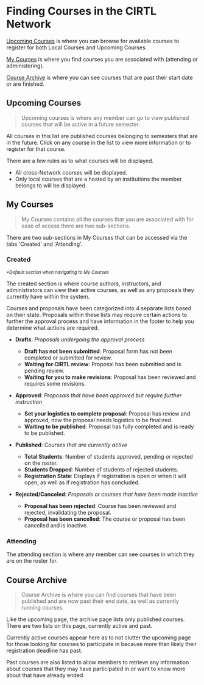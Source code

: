 # Finding Courses in the CIRTL Network

[Upcoming Courses](#upcoming-courses) is where you can browse for available courses to register for both Local Courses and Upcoming Courses.

[My Courses](#my-courses) is where you find courses you are associated with (attending or administering).

[Course Archive](#course-archive) is where you can see courses that are past their start date or are finished.

## Upcoming Courses
> Upcoming courses is where any member can go to view published courses that will be active in a future semester.

All courses in this list are published courses belonging to semesters that are in the future. Click on any course in the list to view more information or to register for that course.


There are a few rules as to what courses will be displayed.

- All cross-Network courses will be displayed.
- Only local courses that are a hosted by an institutions the member belongs to will be displayed.

## My Courses
> My Courses contains all the courses that you are associated with for ease of access there are two sub-sections.

There are two sub-sections in My Courses that can be accessed via the tabs 'Created' and 'Attending'.

### Created
<small>_*Default section when navigating to My Courses_</small>

The created section is where course authors, instructors, and administrators can view their active courses, as well as any proposals they currently have within the system.

Courses and proposals have been categorized into 4 separate lists based on their state. Proposals within these lists may require certain actions to further the approval process and have information in the footer to help you determine what actions are required.

- **Drafts**: _Proposals undergoing the approval process_
  - **__Draft has not been submitted__**: Proposal form has not been completed or submitted for review.
  - **__Waiting for CIRTL review__**: Proposal has been submitted and is pending review.
  - **__Waiting for you to make revisions__**: Proposal has been reviewed and requires some revisions.

- **Approved**: _Proposals that have been approved but require further instruction_
  - **__Set your logistics to complete proposal__**: Proposal has review and approved, now the proposal needs logistics to be finalized.
  - **__Waiting to be published__**: Proposal has fully completed and is ready to be published.

- **Published**: _Courses that are currently active_
  - **__Total Students__**: Number of students approved, pending or rejected on the roster.
  - **__Students Dropped__**: Number of students of rejected students.
  - **__Registration State__**: Displays if registration is open or when it will open, as well as if registration has concluded.

- **Rejected/Canceled**: _Proposals or courses that have been made inactive_
  - **__Proposal has been rejected__**: Course has been reviewed and rejected, invalidating the proposal.
  - **__Proposal has been cancelled__**: The course or proposal has been cancelled and is inactive.

### Attending
The attending section is where any member can see courses in which they are on the roster for.

## Course Archive
> Course Archive is where you can find courses that have been published and are now past their end date, as well as currently running courses.

Like the upcoming page, the archive page lists only published courses. There are two lists on this page, currently active and past. 

Currently active courses appear here as to not clutter the upcoming page for those looking for courses to participate in because more than likely their registration deadline has past. 

Past courses are also listed to allow members to retrieve any information about courses that they may have participated in or want to know more about that have already ended.




